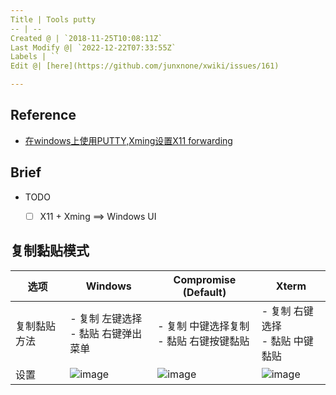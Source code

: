 ```yaml
---
Title | Tools putty
-- | --
Created @ | `2018-11-25T10:08:11Z`
Last Modify @| `2022-12-22T07:33:55Z`
Labels | ``
Edit @| [here](https://github.com/junxnone/xwiki/issues/161)

---
```

## Reference
- [在windows上使用PUTTY,Xming设置X11 forwarding](http://blog.sina.com.cn/s/blog_13a26718a0102v3bg.html)

## Brief
- TODO
  - [ ] X11 + Xming ==> Windows UI


## 复制黏贴模式

选项 | Windows  | Compromise (**Default**) | Xterm
-- | -- | -- | --
复制黏贴方法 | - 复制 左键选择 <br>- 黏贴 右键弹出菜单 | - 复制 中键选择复制<br>- 黏贴 右键按键黏贴 |  - 复制 右键选择<br>- 黏贴 中键黏贴 
设置 |  ![image](https://user-images.githubusercontent.com/2216970/48977806-6e5f2280-f0dc-11e8-957f-c9b1c935f2de.png) | ![image](https://user-images.githubusercontent.com/2216970/48977828-dca3e500-f0dc-11e8-88c0-e1d609d90a54.png) | ![image](https://user-images.githubusercontent.com/2216970/48977833-06f5a280-f0dd-11e8-92a9-51995eb95295.png)




